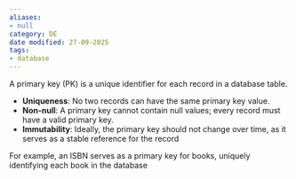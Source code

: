 ```yaml
---
aliases:
- null
category: DE
date modified: 27-09-2025
tags:
- database
---
```

A primary key (PK) is a unique identifier for each record in a database table.

- **Uniqueness**: No two records can have the same primary key value.
- **Non-null**: A primary key cannot contain null values; every record must have a valid primary key.
- **Immutability**: Ideally, the primary key should not change over time, as it serves as a stable reference for the record

For example, an ISBN serves as a primary key for books, uniquely identifying each book in the database